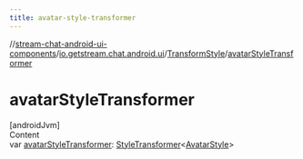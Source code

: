```yaml
---
title: avatar-style-transformer
---
```

//[stream-chat-android-ui-components](../../../index.md)/[io.getstream.chat.android.ui](../index.md)/[TransformStyle](index.md)/[avatarStyleTransformer](avatarStyleTransformer.md)



# avatarStyleTransformer  
[androidJvm]  
Content  
var [avatarStyleTransformer](avatarStyleTransformer.md): [StyleTransformer](../StyleTransformer/index.md)&lt;[AvatarStyle](../../io.getstream.chat.android.ui.avatar/AvatarStyle/index.md)&gt;  



